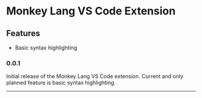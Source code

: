 # Monkey Lang VS Code Extension

## Features

- Basic syntax highlighting

<!-- ## Requirements
## Extension Settings
## Known Issues
## Release Notes -->

### 0.0.1

Initial release of the Monkey Lang VS Code extension. Current and only planned feature is basic syntax highlighting.

-----------------------------------------------------------------------------------------------------------